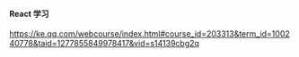 #### React 学习

https://ke.qq.com/webcourse/index.html#course_id=203313&term_id=100240778&taid=1277855849978417&vid=s14139cbg2q
